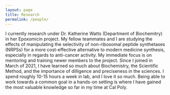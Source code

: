 ```yaml
---
layout: page
title: Research
permalink: /people/
---
```

I currently research under Dr. Katherine Watts (Department of Biochemitry) in her Epoxomicin project. My fellow teammates and I are studying the effects of manipulating the selectivity of non-ribosomal peptide synthetases (NRPSs) for  a more cost-effective alternative to modern medicine synthesis, especially in regards to anti-cancer activity. My immediate focus is on mentoring and training newer members to the project. Since I joined in March of 2021, I have learned so much about Biochemistry, the Scientific Method, and the importance of dilligence and preciseness in the sciences. I spend roughly 10-15 hours a week in lab, and I love it so much. Being able to work towards a common goal in a hands-on setting is where I have gained the most valuable knowledge so far in my time at Cal Poly.
